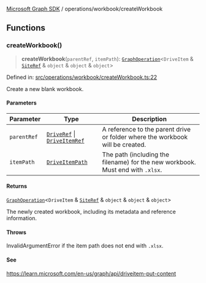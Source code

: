 [Microsoft Graph SDK](../../README.md) / operations/workbook/createWorkbook

## Functions

### createWorkbook()

> **createWorkbook**(`parentRef`, `itemPath`): [`GraphOperation`](../../models/GraphOperation.md#graphoperation)\<`DriveItem` & [`SiteRef`](../../models/SiteRef.md#siteref) & `object` & `object` & `object`\>

Defined in: [src/operations/workbook/createWorkbook.ts:22](https://github.com/Future-Secure-AI/microsoft-graph/blob/main/src/operations/workbook/createWorkbook.ts#L22)

Create a new blank workbook.

#### Parameters

| Parameter | Type | Description |
| ------ | ------ | ------ |
| `parentRef` | [`DriveRef`](../../models/DriveRef.md#driveref) \| [`DriveItemRef`](../../models/DriveItemRef.md#driveitemref) | A reference to the parent drive or folder where the workbook will be created. |
| `itemPath` | [`DriveItemPath`](../../models/DriveItemPath.md#driveitempath) | The path (including the filename) for the new workbook. Must end with `.xlsx`. |

#### Returns

[`GraphOperation`](../../models/GraphOperation.md#graphoperation)\<`DriveItem` & [`SiteRef`](../../models/SiteRef.md#siteref) & `object` & `object` & `object`\>

The newly created workbook, including its metadata and reference information.

#### Throws

InvalidArgumentError if the item path does not end with `.xlsx`.

#### See

https://learn.microsoft.com/en-us/graph/api/driveitem-put-content
